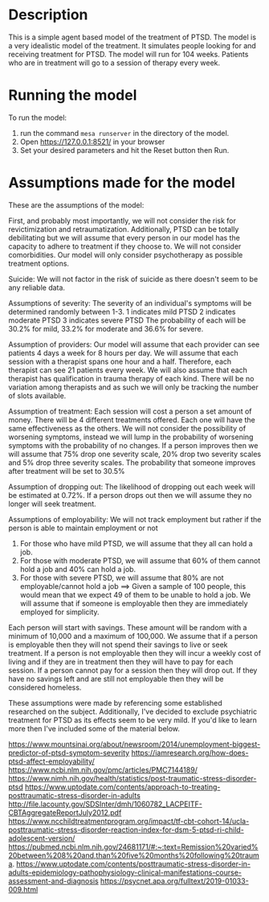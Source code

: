 # Description #

This is a simple agent based model of the treatment of PTSD.
The model is a very idealistic model of the treatment. It simulates people looking for and receiving treatment for PTSD. The model will run for 104 weeks. Patients who are in treatment will go to a session of therapy every week.

# Running the model #
To run the model:
1) run the command `mesa runserver` in the directory of the model.
2) Open https://127.0.0.1:8521/ in your browser
3) Set your desired parameters and hit the Reset button then Run.


# Assumptions made for the model #

These are the assumptions of the model:


First, and probably most importantly, we will not consider the risk for revictimization and retraumatization. Additionally, PTSD can be totally debilitating but we will assume that every person in our model has the capacity to adhere to treatment if they choose to. We will not consider comorbidities.
Our model will only consider psychotherapy as possible treatment options.

Suicide: We will not factor in the risk of suicide as there doesn't seem to be any reliable data.

Assumptions of severity:
The severity of an individual's symptoms will be determined randomly between 1-3.
1 indicates mild PTSD
2 indicates moderate PTSD
3 indicates severe PTSD
The probability of each will be 30.2% for mild, 33.2% for moderate and 36.6% for severe.

Assumption of providers: 
Our model will assume that each provider can see patients 4 days a week for 8 hours per day.
We will assume that each session with a therapist spans one hour and a half. Therefore, each therapist can see 21 patients every week. We will also assume that each therapist has qualification in trauma therapy of each kind. There will be no variation among therapists and as such we will only be tracking the number of slots available. 


Assumption of treatment:
Each session will cost a person a set amount of money.
There will be 4 different treatments offered. Each one will have the same effectiveness as the others.
We will not consider the possibility of worsening symptoms, instead we will lump in the probability of worsening symptoms with the probability of no changes.
If a person improves then we will assume that 75% drop one severity scale, 20% drop two severity scales and 5% drop three severity scales.
The probability that someone improves after treatment will be set to 30.5%

Assumption of dropping out:
The likelihood of dropping out each week will be estimated at 0.72%. If a person drops out then we will assume they no longer will seek treatment.


Assumptions of employability:
We will not track employment but rather if the person is able to maintain employment or not

1) For those who have mild PTSD, we will assume that they all can hold a job.
2) For those with moderate PTSD, we will assume that 60% of them cannot hold a job and 40% can hold a job.
3) For those with severe PTSD, we will assume that 80% are not employable/cannot hold a job
==> Given a sample of 100 people, this would mean that we expect 49 of them to be unable to hold a job. We will assume that if someone is employable then they are immediately employed for simplicity.


Each person will start with savings. These amount will be random with a minimum of 10,000 and a maximum of 100,000.
We assume that if a person is employable then they will not spend their savings to live or seek treatment.
If a person is not employable then they will incur a weekly cost of living and if they are in treatment then they will have to pay for each session. If a person cannot pay for a session then they will drop out. If they have no savings left and are still not employable then they will be considered homeless.

These assumptions were made by referencing some established researched on the subject. Additionally, I've decided to exclude psychiatric treatment for PTSD as its effects seem to be very mild.
If you'd like to learn more then I've included some of the material below.

https://www.mountsinai.org/about/newsroom/2014/unemployment-biggest-predictor-of-ptsd-symptom-severity
https://iamresearch.org/how-does-ptsd-affect-employability/
https://www.ncbi.nlm.nih.gov/pmc/articles/PMC7144189/ 
https://www.nimh.nih.gov/health/statistics/post-traumatic-stress-disorder-ptsd
https://www.uptodate.com/contents/approach-to-treating-posttraumatic-stress-disorder-in-adults
http://file.lacounty.gov/SDSInter/dmh/1060782_LACPEITF-CBTAggregateReportJuly2012.pdf
https://www.ncchildtreatmentprogram.org/impact/tf-cbt-cohort-14/ucla-posttraumatic-stress-disorder-reaction-index-for-dsm-5-ptsd-ri-child-adolescent-version/
https://pubmed.ncbi.nlm.nih.gov/24681171/#:~:text=Remission%20varied%20between%208%20and,than%20five%20months%20following%20trauma.
https://www.uptodate.com/contents/posttraumatic-stress-disorder-in-adults-epidemiology-pathophysiology-clinical-manifestations-course-assessment-and-diagnosis
https://psycnet.apa.org/fulltext/2019-01033-009.html


